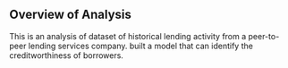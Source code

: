 

## Overview of Analysis
This is an analysis of dataset of historical lending activity from a peer-to-peer lending services company. built a model that can identify the creditworthiness of borrowers.


